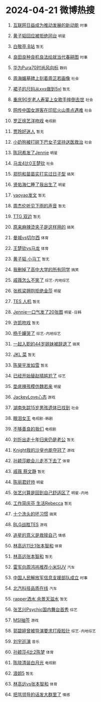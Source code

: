# 2024-04-21 微博热搜 
1. [互联网日益成为推动发展的新动能](https://m.weibo.cn/search?containerid=100103type%3D1%26t%3D10%26q%3D%23%E4%BA%92%E8%81%94%E7%BD%91%E6%97%A5%E7%9B%8A%E6%88%90%E4%B8%BA%E6%8E%A8%E5%8A%A8%E5%8F%91%E5%B1%95%E7%9A%84%E6%96%B0%E5%8A%A8%E8%83%BD%23&stream_entry_id=51&isnewpage=1&extparam=seat%3D1%26q%3D%2523%25E4%25BA%2592%25E8%2581%2594%25E7%25BD%2591%25E6%2597%25A5%25E7%259B%258A%25E6%2588%2590%25E4%25B8%25BA%25E6%258E%25A8%25E5%258A%25A8%25E5%258F%2591%25E5%25B1%2595%25E7%259A%2584%25E6%2596%25B0%25E5%258A%25A8%25E8%2583%25BD%2523%26c_type%3D51%26dgr%3D0%26cate%3D10103%26pos%3D0%26filter_type%3Drealtimehot%26stream_entry_id%3D51%26display_time%3D1713640527%26pre_seqid%3D1713640527980026743172) `时事` 

2. [黄子韬回应被拒绝同台](https://m.weibo.cn/search?containerid=100103type%3D1%26t%3D10%26q%3D%23%E9%BB%84%E5%AD%90%E9%9F%AC%E5%9B%9E%E5%BA%94%E8%A2%AB%E6%8B%92%E7%BB%9D%E5%90%8C%E5%8F%B0%23&stream_entry_id=31&isnewpage=1&extparam=seat%3D1%26q%3D%2523%25E9%25BB%2584%25E5%25AD%2590%25E9%259F%25AC%25E5%259B%259E%25E5%25BA%2594%25E8%25A2%25AB%25E6%258B%2592%25E7%25BB%259D%25E5%2590%258C%25E5%258F%25B0%2523%26c_type%3D31%26dgr%3D0%26cate%3D5001%26flag%3D2%26filter_type%3Drealtimehot%26stream_entry_id%3D31%26band_rank%3D1%26pos%3D0%26lcate%3D5001%26realpos%3D1%26display_time%3D1713640527%26pre_seqid%3D1713640527980026743172) `明星` 

3. [白敬亭 B站](https://m.weibo.cn/search?containerid=100103type%3D1%26t%3D10%26q%3D%E7%99%BD%E6%95%AC%E4%BA%AD+B%E7%AB%99&stream_entry_id=31&isnewpage=1&extparam=seat%3D1%26q%3D%25E7%2599%25BD%25E6%2595%25AC%25E4%25BA%25AD%2520B%25E7%25AB%2599%26c_type%3D31%26dgr%3D0%26cate%3D5001%26flag%3D2%26filter_type%3Drealtimehot%26stream_entry_id%3D31%26band_rank%3D2%26pos%3D1%26lcate%3D5001%26realpos%3D2%26display_time%3D1713640527%26pre_seqid%3D1713640527980026743172) `暂无` 

4. [良田良种良机良法绘就当代春耕图](https://m.weibo.cn/search?containerid=100103type%3D1%26t%3D10%26q%3D%23%E8%89%AF%E7%94%B0%E8%89%AF%E7%A7%8D%E8%89%AF%E6%9C%BA%E8%89%AF%E6%B3%95%E7%BB%98%E5%B0%B1%E5%BD%93%E4%BB%A3%E6%98%A5%E8%80%95%E5%9B%BE%23&stream_entry_id=31&isnewpage=1&extparam=seat%3D1%26q%3D%2523%25E8%2589%25AF%25E7%2594%25B0%25E8%2589%25AF%25E7%25A7%258D%25E8%2589%25AF%25E6%259C%25BA%25E8%2589%25AF%25E6%25B3%2595%25E7%25BB%2598%25E5%25B0%25B1%25E5%25BD%2593%25E4%25BB%25A3%25E6%2598%25A5%25E8%2580%2595%25E5%259B%25BE%2523%26c_type%3D31%26dgr%3D0%26cate%3D5001%26flag%3D0%26filter_type%3Drealtimehot%26stream_entry_id%3D31%26band_rank%3D3%26pos%3D2%26lcate%3D5001%26realpos%3D3%26display_time%3D1713640527%26pre_seqid%3D1713640527980026743172) `时事` 

5. [华为Pura70时尚风向标](https://m.weibo.cn/search?containerid=100103type%3D1%26t%3D10%26q%3D%23%E5%8D%8E%E4%B8%BAPura70%E6%97%B6%E5%B0%9A%E9%A3%8E%E5%90%91%E6%A0%87%23&stream_entry_id=31&isnewpage=1&extparam=seat%3D1%26q%3D%2523%25E5%258D%258E%25E4%25B8%25BAPura70%25E6%2597%25B6%25E5%25B0%259A%25E9%25A3%258E%25E5%2590%2591%25E6%25A0%2587%2523%26c_type%3D31%26dgr%3D0%26adid%3D231814%26cate%3D5001%26filter_type%3Drealtimehot%26is_ad_pos%3D1%26stream_entry_id%3D31%26band_rank%3D4%26pos%3D3%26topic_ad%3D1%26lcate%3D5001%26display_time%3D1713640527%26pre_seqid%3D1713640527980026743172) `数码` 

6. [周海媚墓碑上刻着周芷若画像](https://m.weibo.cn/search?containerid=100103type%3D1%26t%3D10%26q%3D%23%E5%91%A8%E6%B5%B7%E5%AA%9A%E5%A2%93%E7%A2%91%E4%B8%8A%E5%88%BB%E7%9D%80%E5%91%A8%E8%8A%B7%E8%8B%A5%E7%94%BB%E5%83%8F%23&stream_entry_id=31&isnewpage=1&extparam=seat%3D1%26q%3D%2523%25E5%2591%25A8%25E6%25B5%25B7%25E5%25AA%259A%25E5%25A2%2593%25E7%25A2%2591%25E4%25B8%258A%25E5%2588%25BB%25E7%259D%2580%25E5%2591%25A8%25E8%258A%25B7%25E8%258B%25A5%25E7%2594%25BB%25E5%2583%258F%2523%26c_type%3D31%26dgr%3D0%26cate%3D5001%26flag%3D2%26filter_type%3Drealtimehot%26stream_entry_id%3D31%26band_rank%3D4%26pos%3D4%26lcate%3D5001%26realpos%3D4%26display_time%3D1713640527%26pre_seqid%3D1713640527980026743172) `社会` 

7. [裙子的尺码从xxs做到5xl](https://m.weibo.cn/search?containerid=100103type%3D1%26t%3D10%26q%3D%E8%A3%99%E5%AD%90%E7%9A%84%E5%B0%BA%E7%A0%81%E4%BB%8Exxs%E5%81%9A%E5%88%B05xl&stream_entry_id=31&isnewpage=1&extparam=seat%3D1%26q%3D%25E8%25A3%2599%25E5%25AD%2590%25E7%259A%2584%25E5%25B0%25BA%25E7%25A0%2581%25E4%25BB%258Exxs%25E5%2581%259A%25E5%2588%25B05xl%26c_type%3D31%26dgr%3D0%26cate%3D5001%26flag%3D2%26filter_type%3Drealtimehot%26stream_entry_id%3D31%26band_rank%3D5%26pos%3D5%26lcate%3D5001%26realpos%3D5%26display_time%3D1713640527%26pre_seqid%3D1713640527980026743172) `暂无` 

8. [重庆90岁老人寿宴上女歌手摔倒去世](https://m.weibo.cn/search?containerid=100103type%3D1%26t%3D10%26q%3D%23%E9%87%8D%E5%BA%8690%E5%B2%81%E8%80%81%E4%BA%BA%E5%AF%BF%E5%AE%B4%E4%B8%8A%E5%A5%B3%E6%AD%8C%E6%89%8B%E6%91%94%E5%80%92%E5%8E%BB%E4%B8%96%23&stream_entry_id=31&isnewpage=1&extparam=seat%3D1%26q%3D%2523%25E9%2587%258D%25E5%25BA%258690%25E5%25B2%2581%25E8%2580%2581%25E4%25BA%25BA%25E5%25AF%25BF%25E5%25AE%25B4%25E4%25B8%258A%25E5%25A5%25B3%25E6%25AD%258C%25E6%2589%258B%25E6%2591%2594%25E5%2580%2592%25E5%258E%25BB%25E4%25B8%2596%2523%26c_type%3D31%26dgr%3D0%26cate%3D5001%26flag%3D2%26filter_type%3Drealtimehot%26stream_entry_id%3D31%26band_rank%3D6%26pos%3D6%26lcate%3D5001%26realpos%3D6%26display_time%3D1713640527%26pre_seqid%3D1713640527980026743172) `社会` 

9. [网传中国女游客在印尼火山景点遇难](https://m.weibo.cn/search?containerid=100103type%3D1%26t%3D10%26q%3D%23%E7%BD%91%E4%BC%A0%E4%B8%AD%E5%9B%BD%E5%A5%B3%E6%B8%B8%E5%AE%A2%E5%9C%A8%E5%8D%B0%E5%B0%BC%E7%81%AB%E5%B1%B1%E6%99%AF%E7%82%B9%E9%81%87%E9%9A%BE%23&stream_entry_id=31&isnewpage=1&extparam=seat%3D1%26q%3D%2523%25E7%25BD%2591%25E4%25BC%25A0%25E4%25B8%25AD%25E5%259B%25BD%25E5%25A5%25B3%25E6%25B8%25B8%25E5%25AE%25A2%25E5%259C%25A8%25E5%258D%25B0%25E5%25B0%25BC%25E7%2581%25AB%25E5%25B1%25B1%25E6%2599%25AF%25E7%2582%25B9%25E9%2581%2587%25E9%259A%25BE%2523%26c_type%3D31%26dgr%3D0%26cate%3D5001%26flag%3D2%26filter_type%3Drealtimehot%26stream_entry_id%3D31%26band_rank%3D7%26pos%3D7%26lcate%3D5001%26realpos%3D7%26display_time%3D1713640527%26pre_seqid%3D1713640527980026743172) `社会` 

10. [罗正徐艺洋吻戏](https://m.weibo.cn/search?containerid=100103type%3D1%26t%3D10%26q%3D%23%E7%BD%97%E6%AD%A3%E5%BE%90%E8%89%BA%E6%B4%8B%E5%90%BB%E6%88%8F%23&stream_entry_id=31&isnewpage=1&extparam=seat%3D1%26q%3D%2523%25E7%25BD%2597%25E6%25AD%25A3%25E5%25BE%2590%25E8%2589%25BA%25E6%25B4%258B%25E5%2590%25BB%25E6%2588%258F%2523%26c_type%3D31%26dgr%3D0%26cate%3D5001%26flag%3D2%26filter_type%3Drealtimehot%26stream_entry_id%3D31%26band_rank%3D8%26pos%3D8%26lcate%3D5001%26realpos%3D8%26display_time%3D1713640527%26pre_seqid%3D1713640527980026743172) `电视剧` 

11. [贾玲好迷人](https://m.weibo.cn/search?containerid=100103type%3D1%26t%3D10%26q%3D%E8%B4%BE%E7%8E%B2%E5%A5%BD%E8%BF%B7%E4%BA%BA&stream_entry_id=31&isnewpage=1&extparam=seat%3D1%26q%3D%25E8%25B4%25BE%25E7%258E%25B2%25E5%25A5%25BD%25E8%25BF%25B7%25E4%25BA%25BA%26c_type%3D31%26dgr%3D0%26cate%3D5001%26flag%3D2%26filter_type%3Drealtimehot%26stream_entry_id%3D31%26band_rank%3D9%26pos%3D9%26lcate%3D5001%26realpos%3D9%26display_time%3D1713640527%26pre_seqid%3D1713640527980026743172) `暂无` 

12. [小奶狗被打碎下巴女子坚持送医救治](https://m.weibo.cn/search?containerid=100103type%3D1%26t%3D10%26q%3D%23%E5%B0%8F%E5%A5%B6%E7%8B%97%E8%A2%AB%E6%89%93%E7%A2%8E%E4%B8%8B%E5%B7%B4%E5%A5%B3%E5%AD%90%E5%9D%9A%E6%8C%81%E9%80%81%E5%8C%BB%E6%95%91%E6%B2%BB%23&stream_entry_id=31&isnewpage=1&extparam=seat%3D1%26q%3D%2523%25E5%25B0%258F%25E5%25A5%25B6%25E7%258B%2597%25E8%25A2%25AB%25E6%2589%2593%25E7%25A2%258E%25E4%25B8%258B%25E5%25B7%25B4%25E5%25A5%25B3%25E5%25AD%2590%25E5%259D%259A%25E6%258C%2581%25E9%2580%2581%25E5%258C%25BB%25E6%2595%2591%25E6%25B2%25BB%2523%26c_type%3D31%26dgr%3D0%26cate%3D5001%26flag%3D32768%26filter_type%3Drealtimehot%26stream_entry_id%3D31%26band_rank%3D10%26pos%3D10%26lcate%3D5001%26realpos%3D10%26display_time%3D1713640527%26pre_seqid%3D1713640527980026743172) `社会` 

13. [陈冠希发了Jennie](https://m.weibo.cn/search?containerid=100103type%3D1%26t%3D10%26q%3D%23%E9%99%88%E5%86%A0%E5%B8%8C%E5%8F%91%E4%BA%86Jennie%23&stream_entry_id=31&isnewpage=1&extparam=seat%3D1%26q%3D%2523%25E9%2599%2588%25E5%2586%25A0%25E5%25B8%258C%25E5%258F%2591%25E4%25BA%2586Jennie%2523%26c_type%3D31%26dgr%3D0%26cate%3D5001%26flag%3D2%26filter_type%3Drealtimehot%26stream_entry_id%3D31%26band_rank%3D11%26pos%3D11%26lcate%3D5001%26realpos%3D11%26display_time%3D1713640527%26pre_seqid%3D1713640527980026743172) `明星` 

14. [马龙4比0王楚钦](https://m.weibo.cn/search?containerid=100103type%3D1%26t%3D10%26q%3D%23%E9%A9%AC%E9%BE%994%E6%AF%940%E7%8E%8B%E6%A5%9A%E9%92%A6%23&stream_entry_id=31&isnewpage=1&extparam=seat%3D1%26q%3D%2523%25E9%25A9%25AC%25E9%25BE%25994%25E6%25AF%25940%25E7%258E%258B%25E6%25A5%259A%25E9%2592%25A6%2523%26c_type%3D31%26dgr%3D0%26cate%3D5001%26flag%3D0%26filter_type%3Drealtimehot%26stream_entry_id%3D31%26band_rank%3D12%26pos%3D12%26lcate%3D5001%26realpos%3D12%26display_time%3D1713640527%26pre_seqid%3D1713640527980026743172) `社会` 

15. [郑恺和苗苗实打实过日子型](https://m.weibo.cn/search?containerid=100103type%3D1%26t%3D10%26q%3D%23%E9%83%91%E6%81%BA%E5%92%8C%E8%8B%97%E8%8B%97%E5%AE%9E%E6%89%93%E5%AE%9E%E8%BF%87%E6%97%A5%E5%AD%90%E5%9E%8B%23&stream_entry_id=31&isnewpage=1&extparam=seat%3D1%26q%3D%2523%25E9%2583%2591%25E6%2581%25BA%25E5%2592%258C%25E8%258B%2597%25E8%258B%2597%25E5%25AE%259E%25E6%2589%2593%25E5%25AE%259E%25E8%25BF%2587%25E6%2597%25A5%25E5%25AD%2590%25E5%259E%258B%2523%26c_type%3D31%26dgr%3D0%26cate%3D5001%26flag%3D2%26filter_type%3Drealtimehot%26stream_entry_id%3D31%26band_rank%3D13%26pos%3D13%26lcate%3D5001%26realpos%3D13%26display_time%3D1713640527%26pre_seqid%3D1713640527980026743172) `搞笑` 

16. [贤佑海仁睡了我出生了](https://m.weibo.cn/search?containerid=100103type%3D1%26t%3D10%26q%3D%23%E8%B4%A4%E4%BD%91%E6%B5%B7%E4%BB%81%E7%9D%A1%E4%BA%86%E6%88%91%E5%87%BA%E7%94%9F%E4%BA%86%23&stream_entry_id=31&isnewpage=1&extparam=seat%3D1%26q%3D%2523%25E8%25B4%25A4%25E4%25BD%2591%25E6%25B5%25B7%25E4%25BB%2581%25E7%259D%25A1%25E4%25BA%2586%25E6%2588%2591%25E5%2587%25BA%25E7%2594%259F%25E4%25BA%2586%2523%26c_type%3D31%26dgr%3D0%26cate%3D5001%26flag%3D0%26filter_type%3Drealtimehot%26stream_entry_id%3D31%26band_rank%3D14%26pos%3D14%26lcate%3D5001%26realpos%3D14%26display_time%3D1713640527%26pre_seqid%3D1713640527980026743172) `明星` 

17. [yaoyao发文](https://m.weibo.cn/search?containerid=100103type%3D1%26t%3D10%26q%3Dyaoyao%E5%8F%91%E6%96%87&stream_entry_id=31&isnewpage=1&extparam=seat%3D1%26q%3Dyaoyao%25E5%258F%2591%25E6%2596%2587%26c_type%3D31%26dgr%3D0%26cate%3D5001%26flag%3D0%26filter_type%3Drealtimehot%26stream_entry_id%3D31%26band_rank%3D15%26pos%3D15%26lcate%3D5001%26realpos%3D15%26display_time%3D1713640527%26pre_seqid%3D1713640527980026743172) `暂无` 

18. [周杰伦听见下雨的声音](https://m.weibo.cn/search?containerid=100103type%3D1%26t%3D10%26q%3D%E5%91%A8%E6%9D%B0%E4%BC%A6%E5%90%AC%E8%A7%81%E4%B8%8B%E9%9B%A8%E7%9A%84%E5%A3%B0%E9%9F%B3&stream_entry_id=31&isnewpage=1&extparam=seat%3D1%26q%3D%25E5%2591%25A8%25E6%259D%25B0%25E4%25BC%25A6%25E5%2590%25AC%25E8%25A7%2581%25E4%25B8%258B%25E9%259B%25A8%25E7%259A%2584%25E5%25A3%25B0%25E9%259F%25B3%26c_type%3D31%26dgr%3D0%26cate%3D5001%26flag%3D0%26filter_type%3Drealtimehot%26stream_entry_id%3D31%26band_rank%3D16%26pos%3D16%26lcate%3D5001%26realpos%3D16%26display_time%3D1713640527%26pre_seqid%3D1713640527980026743172) `暂无` 

19. [TTG 双边](https://m.weibo.cn/search?containerid=100103type%3D1%26t%3D10%26q%3DTTG+%E5%8F%8C%E8%BE%B9&stream_entry_id=31&isnewpage=1&extparam=seat%3D1%26q%3DTTG%2520%25E5%258F%258C%25E8%25BE%25B9%26c_type%3D31%26dgr%3D0%26cate%3D5001%26flag%3D0%26filter_type%3Drealtimehot%26stream_entry_id%3D31%26band_rank%3D17%26pos%3D17%26lcate%3D5001%26realpos%3D17%26display_time%3D1713640527%26pre_seqid%3D1713640527980026743172) `暂无` 

20. [原来麻辣烫夹子是这样用的](https://m.weibo.cn/search?containerid=100103type%3D1%26t%3D10%26q%3D%23%E5%8E%9F%E6%9D%A5%E9%BA%BB%E8%BE%A3%E7%83%AB%E5%A4%B9%E5%AD%90%E6%98%AF%E8%BF%99%E6%A0%B7%E7%94%A8%E7%9A%84%23&stream_entry_id=31&isnewpage=1&extparam=seat%3D1%26q%3D%2523%25E5%258E%259F%25E6%259D%25A5%25E9%25BA%25BB%25E8%25BE%25A3%25E7%2583%25AB%25E5%25A4%25B9%25E5%25AD%2590%25E6%2598%25AF%25E8%25BF%2599%25E6%25A0%25B7%25E7%2594%25A8%25E7%259A%2584%2523%26c_type%3D31%26dgr%3D0%26cate%3D5001%26flag%3D2%26filter_type%3Drealtimehot%26stream_entry_id%3D31%26band_rank%3D18%26pos%3D18%26lcate%3D5001%26realpos%3D18%26display_time%3D1713640527%26pre_seqid%3D1713640527980026743172) `搞笑` 

21. [曼城vs切尔西](https://m.weibo.cn/search?containerid=100103type%3D1%26t%3D10%26q%3D%23%E6%9B%BC%E5%9F%8Evs%E5%88%87%E5%B0%94%E8%A5%BF%23&stream_entry_id=31&isnewpage=1&extparam=seat%3D1%26q%3D%2523%25E6%259B%25BC%25E5%259F%258Evs%25E5%2588%2587%25E5%25B0%2594%25E8%25A5%25BF%2523%26c_type%3D31%26dgr%3D0%26cate%3D5001%26flag%3D0%26filter_type%3Drealtimehot%26stream_entry_id%3D31%26band_rank%3D19%26pos%3D19%26lcate%3D5001%26realpos%3D19%26display_time%3D1713640527%26pre_seqid%3D1713640527980026743172) `体育` 

22. [王楚钦vs马龙](https://m.weibo.cn/search?containerid=100103type%3D1%26t%3D10%26q%3D%23%E7%8E%8B%E6%A5%9A%E9%92%A6vs%E9%A9%AC%E9%BE%99%23&stream_entry_id=31&isnewpage=1&extparam=seat%3D1%26q%3D%2523%25E7%258E%258B%25E6%25A5%259A%25E9%2592%25A6vs%25E9%25A9%25AC%25E9%25BE%2599%2523%26c_type%3D31%26dgr%3D0%26cate%3D5001%26flag%3D0%26filter_type%3Drealtimehot%26stream_entry_id%3D31%26band_rank%3D20%26pos%3D20%26lcate%3D5001%26realpos%3D20%26display_time%3D1713640527%26pre_seqid%3D1713640527980026743172) `体育` 

23. [黄子韬 小马丁](https://m.weibo.cn/search?containerid=100103type%3D1%26t%3D10%26q%3D%E9%BB%84%E5%AD%90%E9%9F%AC+%E5%B0%8F%E9%A9%AC%E4%B8%81&stream_entry_id=31&isnewpage=1&extparam=seat%3D1%26q%3D%25E9%25BB%2584%25E5%25AD%2590%25E9%259F%25AC%2520%25E5%25B0%258F%25E9%25A9%25AC%25E4%25B8%2581%26c_type%3D31%26dgr%3D0%26cate%3D5001%26flag%3D2%26filter_type%3Drealtimehot%26stream_entry_id%3D31%26band_rank%3D21%26pos%3D21%26lcate%3D5001%26realpos%3D21%26display_time%3D1713640527%26pre_seqid%3D1713640527980026743172) `暂无` 

24. [我删掉了高中大学的所有同学](https://m.weibo.cn/search?containerid=100103type%3D1%26t%3D10%26q%3D%23%E6%88%91%E5%88%A0%E6%8E%89%E4%BA%86%E9%AB%98%E4%B8%AD%E5%A4%A7%E5%AD%A6%E7%9A%84%E6%89%80%E6%9C%89%E5%90%8C%E5%AD%A6%23&stream_entry_id=31&isnewpage=1&extparam=seat%3D1%26q%3D%2523%25E6%2588%2591%25E5%2588%25A0%25E6%258E%2589%25E4%25BA%2586%25E9%25AB%2598%25E4%25B8%25AD%25E5%25A4%25A7%25E5%25AD%25A6%25E7%259A%2584%25E6%2589%2580%25E6%259C%2589%25E5%2590%258C%25E5%25AD%25A6%2523%26c_type%3D31%26dgr%3D0%26cate%3D5001%26flag%3D0%26filter_type%3Drealtimehot%26stream_entry_id%3D31%26band_rank%3D22%26pos%3D22%26lcate%3D5001%26realpos%3D22%26display_time%3D1713640527%26pre_seqid%3D1713640527980026743172) `搞笑` 

25. [戚薇怎么不笑了](https://m.weibo.cn/search?containerid=100103type%3D1%26t%3D10%26q%3D%23%E6%88%9A%E8%96%87%E6%80%8E%E4%B9%88%E4%B8%8D%E7%AC%91%E4%BA%86%23&stream_entry_id=31&isnewpage=1&extparam=seat%3D1%26q%3D%2523%25E6%2588%259A%25E8%2596%2587%25E6%2580%258E%25E4%25B9%2588%25E4%25B8%258D%25E7%25AC%2591%25E4%25BA%2586%2523%26c_type%3D31%26dgr%3D0%26cate%3D5001%26flag%3D1%26filter_type%3Drealtimehot%26stream_entry_id%3D31%26band_rank%3D23%26pos%3D23%26lcate%3D5001%26realpos%3D23%26display_time%3D1713640527%26pre_seqid%3D1713640527980026743172) `综艺-内地综艺` 

26. [张栋梁拥抱拒绝金莎](https://m.weibo.cn/search?containerid=100103type%3D1%26t%3D10%26q%3D%23%E5%BC%A0%E6%A0%8B%E6%A2%81%E6%8B%A5%E6%8A%B1%E6%8B%92%E7%BB%9D%E9%87%91%E8%8E%8E%23&stream_entry_id=31&isnewpage=1&extparam=seat%3D1%26q%3D%2523%25E5%25BC%25A0%25E6%25A0%258B%25E6%25A2%2581%25E6%258B%25A5%25E6%258A%25B1%25E6%258B%2592%25E7%25BB%259D%25E9%2587%2591%25E8%258E%258E%2523%26c_type%3D31%26dgr%3D0%26cate%3D5001%26flag%3D0%26filter_type%3Drealtimehot%26stream_entry_id%3D31%26band_rank%3D24%26pos%3D24%26lcate%3D5001%26realpos%3D24%26display_time%3D1713640527%26pre_seqid%3D1713640527980026743172) `明星` 

27. [TES 人机](https://m.weibo.cn/search?containerid=100103type%3D1%26t%3D10%26q%3DTES+%E4%BA%BA%E6%9C%BA&stream_entry_id=31&isnewpage=1&extparam=seat%3D1%26q%3DTES%2520%25E4%25BA%25BA%25E6%259C%25BA%26c_type%3D31%26dgr%3D0%26cate%3D5001%26flag%3D0%26filter_type%3Drealtimehot%26stream_entry_id%3D31%26band_rank%3D25%26pos%3D25%26lcate%3D5001%26realpos%3D25%26display_time%3D1713640527%26pre_seqid%3D1713640527980026743172) `暂无` 

28. [Jennie一口气发了20张图](https://m.weibo.cn/search?containerid=100103type%3D1%26t%3D10%26q%3D%23Jennie%E4%B8%80%E5%8F%A3%E6%B0%94%E5%8F%91%E4%BA%8620%E5%BC%A0%E5%9B%BE%23&stream_entry_id=31&isnewpage=1&extparam=seat%3D1%26q%3D%2523Jennie%25E4%25B8%2580%25E5%258F%25A3%25E6%25B0%2594%25E5%258F%2591%25E4%25BA%258620%25E5%25BC%25A0%25E5%259B%25BE%2523%26c_type%3D31%26dgr%3D0%26cate%3D5001%26flag%3D0%26filter_type%3Drealtimehot%26stream_entry_id%3D31%26band_rank%3D26%26pos%3D26%26lcate%3D5001%26realpos%3D26%26display_time%3D1713640527%26pre_seqid%3D1713640527980026743172) `明星-日韩` 

29. [许凯吻戏](https://m.weibo.cn/search?containerid=100103type%3D1%26t%3D10%26q%3D%E8%AE%B8%E5%87%AF%E5%90%BB%E6%88%8F&stream_entry_id=31&isnewpage=1&extparam=seat%3D1%26q%3D%25E8%25AE%25B8%25E5%2587%25AF%25E5%2590%25BB%25E6%2588%258F%26c_type%3D31%26dgr%3D0%26cate%3D5001%26flag%3D0%26filter_type%3Drealtimehot%26stream_entry_id%3D31%26band_rank%3D27%26pos%3D27%26lcate%3D5001%26realpos%3D27%26display_time%3D1713640527%26pre_seqid%3D1713640527980026743172) `暂无` 

30. [杨千嬅哭了](https://m.weibo.cn/search?containerid=100103type%3D1%26t%3D10%26q%3D%E6%9D%A8%E5%8D%83%E5%AC%85%E5%93%AD%E4%BA%86&stream_entry_id=31&isnewpage=1&extparam=seat%3D1%26q%3D%25E6%259D%25A8%25E5%258D%2583%25E5%25AC%2585%25E5%2593%25AD%25E4%25BA%2586%26c_type%3D31%26dgr%3D0%26cate%3D5001%26flag%3D0%26filter_type%3Drealtimehot%26stream_entry_id%3D31%26band_rank%3D28%26pos%3D28%26lcate%3D5001%26realpos%3D28%26display_time%3D1713640527%26pre_seqid%3D1713640527980026743172) `综艺-内地综艺` 

31. [一起入职的44岁姐妹被辞退了](https://m.weibo.cn/search?containerid=100103type%3D1%26t%3D10%26q%3D%23%E4%B8%80%E8%B5%B7%E5%85%A5%E8%81%8C%E7%9A%8444%E5%B2%81%E5%A7%90%E5%A6%B9%E8%A2%AB%E8%BE%9E%E9%80%80%E4%BA%86%23&stream_entry_id=31&isnewpage=1&extparam=seat%3D1%26q%3D%2523%25E4%25B8%2580%25E8%25B5%25B7%25E5%2585%25A5%25E8%2581%258C%25E7%259A%258444%25E5%25B2%2581%25E5%25A7%2590%25E5%25A6%25B9%25E8%25A2%25AB%25E8%25BE%259E%25E9%2580%2580%25E4%25BA%2586%2523%26c_type%3D31%26dgr%3D0%26cate%3D5001%26flag%3D0%26filter_type%3Drealtimehot%26stream_entry_id%3D31%26band_rank%3D29%26pos%3D29%26lcate%3D5001%26realpos%3D29%26display_time%3D1713640527%26pre_seqid%3D1713640527980026743172) `搞笑` 

32. [JKL 菜](https://m.weibo.cn/search?containerid=100103type%3D1%26t%3D10%26q%3DJKL+%E8%8F%9C&stream_entry_id=31&isnewpage=1&extparam=seat%3D1%26q%3DJKL%2520%25E8%258F%259C%26c_type%3D31%26dgr%3D0%26cate%3D5001%26flag%3D0%26filter_type%3Drealtimehot%26stream_entry_id%3D31%26band_rank%3D30%26pos%3D30%26lcate%3D5001%26realpos%3D30%26display_time%3D1713640527%26pre_seqid%3D1713640527980026743172) `暂无` 

33. [陈昊宇发如雪](https://m.weibo.cn/search?containerid=100103type%3D1%26t%3D10%26q%3D%E9%99%88%E6%98%8A%E5%AE%87%E5%8F%91%E5%A6%82%E9%9B%AA&stream_entry_id=31&isnewpage=1&extparam=seat%3D1%26q%3D%25E9%2599%2588%25E6%2598%258A%25E5%25AE%2587%25E5%258F%2591%25E5%25A6%2582%25E9%259B%25AA%26c_type%3D31%26dgr%3D0%26cate%3D5001%26flag%3D0%26filter_type%3Drealtimehot%26stream_entry_id%3D31%26band_rank%3D31%26pos%3D31%26lcate%3D5001%26realpos%3D31%26display_time%3D1713640527%26pre_seqid%3D1713640527980026743172) `暂无` 

34. [已经开始替赵晴尴尬了](https://m.weibo.cn/search?containerid=100103type%3D1%26t%3D10%26q%3D%23%E5%B7%B2%E7%BB%8F%E5%BC%80%E5%A7%8B%E6%9B%BF%E8%B5%B5%E6%99%B4%E5%B0%B4%E5%B0%AC%E4%BA%86%23&stream_entry_id=31&isnewpage=1&extparam=seat%3D1%26q%3D%2523%25E5%25B7%25B2%25E7%25BB%258F%25E5%25BC%2580%25E5%25A7%258B%25E6%259B%25BF%25E8%25B5%25B5%25E6%2599%25B4%25E5%25B0%25B4%25E5%25B0%25AC%25E4%25BA%2586%2523%26c_type%3D31%26dgr%3D0%26cate%3D5001%26flag%3D0%26filter_type%3Drealtimehot%26stream_entry_id%3D31%26band_rank%3D32%26pos%3D32%26lcate%3D5001%26realpos%3D32%26display_time%3D1713640527%26pre_seqid%3D1713640527980026743172) `综艺` 

35. [垫底辣孩模仿魏若来](https://m.weibo.cn/search?containerid=100103type%3D1%26t%3D10%26q%3D%23%E5%9E%AB%E5%BA%95%E8%BE%A3%E5%AD%A9%E6%A8%A1%E4%BB%BF%E9%AD%8F%E8%8B%A5%E6%9D%A5%23&stream_entry_id=31&isnewpage=1&extparam=seat%3D1%26q%3D%2523%25E5%259E%25AB%25E5%25BA%2595%25E8%25BE%25A3%25E5%25AD%25A9%25E6%25A8%25A1%25E4%25BB%25BF%25E9%25AD%258F%25E8%258B%25A5%25E6%259D%25A5%2523%26c_type%3D31%26dgr%3D0%26cate%3D5001%26flag%3D0%26filter_type%3Drealtimehot%26stream_entry_id%3D31%26band_rank%3D33%26pos%3D33%26lcate%3D5001%26realpos%3D33%26display_time%3D1713640527%26pre_seqid%3D1713640527980026743172) `明星` 

36. [JackeyLove心态](https://m.weibo.cn/search?containerid=100103type%3D1%26t%3D10%26q%3DJackeyLove%E5%BF%83%E6%80%81&stream_entry_id=31&isnewpage=1&extparam=seat%3D1%26q%3DJackeyLove%25E5%25BF%2583%25E6%2580%2581%26c_type%3D31%26dgr%3D0%26cate%3D5001%26flag%3D0%26filter_type%3Drealtimehot%26stream_entry_id%3D31%26band_rank%3D34%26pos%3D34%26lcate%3D5001%26realpos%3D34%26display_time%3D1713640527%26pre_seqid%3D1713640527980026743172) `游戏` 

37. [湖南失踪15岁男孩遗体已找到](https://m.weibo.cn/search?containerid=100103type%3D1%26t%3D10%26q%3D%23%E6%B9%96%E5%8D%97%E5%A4%B1%E8%B8%AA15%E5%B2%81%E7%94%B7%E5%AD%A9%E9%81%97%E4%BD%93%E5%B7%B2%E6%89%BE%E5%88%B0%23&stream_entry_id=31&isnewpage=1&extparam=seat%3D1%26q%3D%2523%25E6%25B9%2596%25E5%258D%2597%25E5%25A4%25B1%25E8%25B8%25AA15%25E5%25B2%2581%25E7%2594%25B7%25E5%25AD%25A9%25E9%2581%2597%25E4%25BD%2593%25E5%25B7%25B2%25E6%2589%25BE%25E5%2588%25B0%2523%26c_type%3D31%26dgr%3D0%26cate%3D5001%26flag%3D0%26filter_type%3Drealtimehot%26stream_entry_id%3D31%26band_rank%3D35%26pos%3D35%26lcate%3D5001%26realpos%3D35%26display_time%3D1713640527%26pre_seqid%3D1713640527980026743172) `社会` 

38. [眼泪女王](https://m.weibo.cn/search?containerid=100103type%3D1%26t%3D10%26q%3D%E7%9C%BC%E6%B3%AA%E5%A5%B3%E7%8E%8B&stream_entry_id=31&isnewpage=1&extparam=seat%3D1%26q%3D%25E7%259C%25BC%25E6%25B3%25AA%25E5%25A5%25B3%25E7%258E%258B%26c_type%3D31%26dgr%3D0%26cate%3D5001%26flag%3D0%26filter_type%3Drealtimehot%26stream_entry_id%3D31%26band_rank%3D36%26pos%3D36%26lcate%3D5001%26realpos%3D36%26display_time%3D1713640527%26pre_seqid%3D1713640527980026743172) `电视剧-韩剧` 

39. [不够善良的我们](https://m.weibo.cn/search?containerid=100103type%3D1%26t%3D10%26q%3D%E4%B8%8D%E5%A4%9F%E5%96%84%E8%89%AF%E7%9A%84%E6%88%91%E4%BB%AC&stream_entry_id=31&isnewpage=1&extparam=seat%3D1%26q%3D%25E4%25B8%258D%25E5%25A4%259F%25E5%2596%2584%25E8%2589%25AF%25E7%259A%2584%25E6%2588%2591%25E4%25BB%25AC%26c_type%3D31%26dgr%3D0%26cate%3D5001%26flag%3D0%26filter_type%3Drealtimehot%26stream_entry_id%3D31%26band_rank%3D37%26pos%3D37%26lcate%3D5001%26realpos%3D37%26display_time%3D1713640527%26pre_seqid%3D1713640527980026743172) `电视剧` 

40. [刘忻出走十年归来仍是老公](https://m.weibo.cn/search?containerid=100103type%3D1%26t%3D10%26q%3D%E5%88%98%E5%BF%BB%E5%87%BA%E8%B5%B0%E5%8D%81%E5%B9%B4%E5%BD%92%E6%9D%A5%E4%BB%8D%E6%98%AF%E8%80%81%E5%85%AC&stream_entry_id=31&isnewpage=1&extparam=seat%3D1%26q%3D%25E5%2588%2598%25E5%25BF%25BB%25E5%2587%25BA%25E8%25B5%25B0%25E5%258D%2581%25E5%25B9%25B4%25E5%25BD%2592%25E6%259D%25A5%25E4%25BB%258D%25E6%2598%25AF%25E8%2580%2581%25E5%2585%25AC%26c_type%3D31%26dgr%3D0%26cate%3D5001%26flag%3D0%26filter_type%3Drealtimehot%26stream_entry_id%3D31%26band_rank%3D38%26pos%3D38%26lcate%3D5001%26realpos%3D38%26display_time%3D1713640527%26pre_seqid%3D1713640527980026743172) `暂无` 

41. [Knight我的沙皇也能夺冠了](https://m.weibo.cn/search?containerid=100103type%3D1%26t%3D10%26q%3DKnight%E6%88%91%E7%9A%84%E6%B2%99%E7%9A%87%E4%B9%9F%E8%83%BD%E5%A4%BA%E5%86%A0%E4%BA%86&stream_entry_id=31&isnewpage=1&extparam=seat%3D1%26q%3DKnight%25E6%2588%2591%25E7%259A%2584%25E6%25B2%2599%25E7%259A%2587%25E4%25B9%259F%25E8%2583%25BD%25E5%25A4%25BA%25E5%2586%25A0%25E4%25BA%2586%26c_type%3D31%26dgr%3D0%26cate%3D5001%26flag%3D0%26filter_type%3Drealtimehot%26stream_entry_id%3D31%26band_rank%3D39%26pos%3D39%26lcate%3D5001%26realpos%3D39%26display_time%3D1713640527%26pre_seqid%3D1713640527980026743172) `游戏` 

42. [孙颖莎歇会儿走不下去了](https://m.weibo.cn/search?containerid=100103type%3D1%26t%3D10%26q%3D%23%E5%AD%99%E9%A2%96%E8%8E%8E%E6%AD%87%E4%BC%9A%E5%84%BF%E8%B5%B0%E4%B8%8D%E4%B8%8B%E5%8E%BB%E4%BA%86%23&stream_entry_id=31&isnewpage=1&extparam=seat%3D1%26q%3D%2523%25E5%25AD%2599%25E9%25A2%2596%25E8%258E%258E%25E6%25AD%2587%25E4%25BC%259A%25E5%2584%25BF%25E8%25B5%25B0%25E4%25B8%258D%25E4%25B8%258B%25E5%258E%25BB%25E4%25BA%2586%2523%26c_type%3D31%26dgr%3D0%26cate%3D5001%26flag%3D0%26filter_type%3Drealtimehot%26stream_entry_id%3D31%26band_rank%3D40%26pos%3D40%26lcate%3D5001%26realpos%3D40%26display_time%3D1713640527%26pre_seqid%3D1713640527980026743172) `体育` 

43. [戚薇 蔡文静](https://m.weibo.cn/search?containerid=100103type%3D1%26t%3D10%26q%3D%E6%88%9A%E8%96%87+%E8%94%A1%E6%96%87%E9%9D%99&stream_entry_id=31&isnewpage=1&extparam=seat%3D1%26q%3D%25E6%2588%259A%25E8%2596%2587%2520%25E8%2594%25A1%25E6%2596%2587%25E9%259D%2599%26c_type%3D31%26dgr%3D0%26cate%3D5001%26flag%3D0%26filter_type%3Drealtimehot%26stream_entry_id%3D31%26band_rank%3D41%26pos%3D41%26lcate%3D5001%26realpos%3D41%26display_time%3D1713640527%26pre_seqid%3D1713640527980026743172) `暂无` 

44. [陈丽君好帅](https://m.weibo.cn/search?containerid=100103type%3D1%26t%3D10%26q%3D%E9%99%88%E4%B8%BD%E5%90%9B%E5%A5%BD%E5%B8%85&stream_entry_id=31&isnewpage=1&extparam=seat%3D1%26q%3D%25E9%2599%2588%25E4%25B8%25BD%25E5%2590%259B%25E5%25A5%25BD%25E5%25B8%2585%26c_type%3D31%26dgr%3D0%26cate%3D5001%26flag%3D0%26filter_type%3Drealtimehot%26stream_entry_id%3D31%26band_rank%3D42%26pos%3D42%26lcate%3D5001%26realpos%3D42%26display_time%3D1713640527%26pre_seqid%3D1713640527980026743172) `明星` 

45. [张艺兴算是回到自己舒适区了](https://m.weibo.cn/search?containerid=100103type%3D1%26t%3D10%26q%3D%23%E5%BC%A0%E8%89%BA%E5%85%B4%E7%AE%97%E6%98%AF%E5%9B%9E%E5%88%B0%E8%87%AA%E5%B7%B1%E8%88%92%E9%80%82%E5%8C%BA%E4%BA%86%23&stream_entry_id=31&isnewpage=1&extparam=seat%3D1%26q%3D%2523%25E5%25BC%25A0%25E8%2589%25BA%25E5%2585%25B4%25E7%25AE%2597%25E6%2598%25AF%25E5%259B%259E%25E5%2588%25B0%25E8%2587%25AA%25E5%25B7%25B1%25E8%2588%2592%25E9%2580%2582%25E5%258C%25BA%25E4%25BA%2586%2523%26c_type%3D31%26dgr%3D0%26cate%3D5001%26flag%3D0%26filter_type%3Drealtimehot%26stream_entry_id%3D31%26band_rank%3D43%26pos%3D43%26lcate%3D5001%26realpos%3D43%26display_time%3D1713640527%26pre_seqid%3D1713640527980026743172) `明星-内地` 

46. [工作简庆芬 生活Rebecca](https://m.weibo.cn/search?containerid=100103type%3D1%26t%3D10%26q%3D%E5%B7%A5%E4%BD%9C%E7%AE%80%E5%BA%86%E8%8A%AC+%E7%94%9F%E6%B4%BBRebecca&stream_entry_id=31&isnewpage=1&extparam=seat%3D1%26q%3D%25E5%25B7%25A5%25E4%25BD%259C%25E7%25AE%2580%25E5%25BA%2586%25E8%258A%25AC%2520%25E7%2594%259F%25E6%25B4%25BBRebecca%26c_type%3D31%26dgr%3D0%26cate%3D5001%26flag%3D1%26filter_type%3Drealtimehot%26stream_entry_id%3D31%26band_rank%3D44%26pos%3D44%26lcate%3D5001%26realpos%3D44%26display_time%3D1713640527%26pre_seqid%3D1713640527980026743172) `暂无` 

47. [十个洗头的坏习惯](https://m.weibo.cn/search?containerid=100103type%3D1%26t%3D10%26q%3D%23%E5%8D%81%E4%B8%AA%E6%B4%97%E5%A4%B4%E7%9A%84%E5%9D%8F%E4%B9%A0%E6%83%AF%23&stream_entry_id=31&isnewpage=1&extparam=seat%3D1%26q%3D%2523%25E5%258D%2581%25E4%25B8%25AA%25E6%25B4%2597%25E5%25A4%25B4%25E7%259A%2584%25E5%259D%258F%25E4%25B9%25A0%25E6%2583%25AF%2523%26c_type%3D31%26dgr%3D0%26cate%3D5001%26flag%3D0%26filter_type%3Drealtimehot%26stream_entry_id%3D31%26band_rank%3D45%26pos%3D45%26lcate%3D5001%26realpos%3D45%26display_time%3D1713640527%26pre_seqid%3D1713640527980026743172) `搞笑` 

48. [BLG战胜TES](https://m.weibo.cn/search?containerid=100103type%3D1%26t%3D10%26q%3D%23BLG%E6%88%98%E8%83%9CTES%23&stream_entry_id=31&isnewpage=1&extparam=seat%3D1%26q%3D%2523BLG%25E6%2588%2598%25E8%2583%259CTES%2523%26c_type%3D31%26dgr%3D0%26cate%3D5001%26flag%3D0%26filter_type%3Drealtimehot%26stream_entry_id%3D31%26band_rank%3D46%26pos%3D46%26lcate%3D5001%26realpos%3D46%26display_time%3D1713640527%26pre_seqid%3D1713640527980026743172) `游戏` 

49. [追星的意义是救赎自己](https://m.weibo.cn/search?containerid=100103type%3D1%26t%3D10%26q%3D%23%E8%BF%BD%E6%98%9F%E7%9A%84%E6%84%8F%E4%B9%89%E6%98%AF%E6%95%91%E8%B5%8E%E8%87%AA%E5%B7%B1%23&stream_entry_id=31&isnewpage=1&extparam=seat%3D1%26q%3D%2523%25E8%25BF%25BD%25E6%2598%259F%25E7%259A%2584%25E6%2584%258F%25E4%25B9%2589%25E6%2598%25AF%25E6%2595%2591%25E8%25B5%258E%25E8%2587%25AA%25E5%25B7%25B1%2523%26c_type%3D31%26dgr%3D0%26cate%3D5001%26flag%3D1%26filter_type%3Drealtimehot%26stream_entry_id%3D31%26band_rank%3D47%26pos%3D47%26lcate%3D5001%26realpos%3D47%26display_time%3D1713640527%26pre_seqid%3D1713640527980026743172) `情感` 

50. [林高远11比1张本智和](https://m.weibo.cn/search?containerid=100103type%3D1%26t%3D10%26q%3D%23%E6%9E%97%E9%AB%98%E8%BF%9C11%E6%AF%941%E5%BC%A0%E6%9C%AC%E6%99%BA%E5%92%8C%23&stream_entry_id=31&isnewpage=1&extparam=seat%3D1%26q%3D%2523%25E6%259E%2597%25E9%25AB%2598%25E8%25BF%259C11%25E6%25AF%25941%25E5%25BC%25A0%25E6%259C%25AC%25E6%2599%25BA%25E5%2592%258C%2523%26c_type%3D31%26dgr%3D0%26cate%3D5001%26flag%3D0%26filter_type%3Drealtimehot%26stream_entry_id%3D31%26band_rank%3D48%26pos%3D48%26lcate%3D5001%26realpos%3D48%26display_time%3D1713640527%26pre_seqid%3D1713640527980026743172) `体育` 

51. [林高远张本智和](https://m.weibo.cn/search?containerid=100103type%3D1%26t%3D10%26q%3D%E6%9E%97%E9%AB%98%E8%BF%9C%E5%BC%A0%E6%9C%AC%E6%99%BA%E5%92%8C&stream_entry_id=31&isnewpage=1&extparam=seat%3D1%26q%3D%25E6%259E%2597%25E9%25AB%2598%25E8%25BF%259C%25E5%25BC%25A0%25E6%259C%25AC%25E6%2599%25BA%25E5%2592%258C%26c_type%3D31%26dgr%3D0%26cate%3D5001%26flag%3D0%26filter_type%3Drealtimehot%26stream_entry_id%3D31%26band_rank%3D49%26pos%3D49%26lcate%3D5001%26realpos%3D49%26display_time%3D1713640527%26pre_seqid%3D1713640527980026743172) `暂无` 

52. [雷军向周鸿祎推荐小米SUV](https://m.weibo.cn/search?containerid=100103type%3D1%26t%3D10%26q%3D%23%E9%9B%B7%E5%86%9B%E5%90%91%E5%91%A8%E9%B8%BF%E7%A5%8E%E6%8E%A8%E8%8D%90%E5%B0%8F%E7%B1%B3SUV%23&stream_entry_id=31&isnewpage=1&extparam=seat%3D1%26q%3D%2523%25E9%259B%25B7%25E5%2586%259B%25E5%2590%2591%25E5%2591%25A8%25E9%25B8%25BF%25E7%25A5%258E%25E6%258E%25A8%25E8%258D%2590%25E5%25B0%258F%25E7%25B1%25B3SUV%2523%26c_type%3D31%26dgr%3D0%26cate%3D5001%26flag%3D0%26filter_type%3Drealtimehot%26stream_entry_id%3D31%26band_rank%3D50%26pos%3D50%26lcate%3D5001%26realpos%3D50%26display_time%3D1713640527%26pre_seqid%3D1713640527980026743172) `汽车` 

53. [中国人民解放军信息支援部队成立](https://m.weibo.cn/search?containerid=100103type%3D1%26t%3D10%26q%3D%23%E4%B8%AD%E5%9B%BD%E4%BA%BA%E6%B0%91%E8%A7%A3%E6%94%BE%E5%86%9B%E4%BF%A1%E6%81%AF%E6%94%AF%E6%8F%B4%E9%83%A8%E9%98%9F%E6%88%90%E7%AB%8B%23&stream_entry_id=51&isnewpage=1&extparam=seat%3D1%26q%3D%2523%25E4%25B8%25AD%25E5%259B%25BD%25E4%25BA%25BA%25E6%25B0%2591%25E8%25A7%25A3%25E6%2594%25BE%25E5%2586%259B%25E4%25BF%25A1%25E6%2581%25AF%25E6%2594%25AF%25E6%258F%25B4%25E9%2583%25A8%25E9%2598%259F%25E6%2588%2590%25E7%25AB%258B%2523%26c_type%3D51%26dgr%3D0%26cate%3D10103%26pos%3D0%26filter_type%3Drealtimehot%26stream_entry_id%3D51%26display_time%3D1713637438%26pre_seqid%3D1713637438249026797153) `时事` 

54. [北汽科技品质在线](https://m.weibo.cn/search?containerid=100103type%3D1%26t%3D10%26q%3D%23%E5%8C%97%E6%B1%BD%E7%A7%91%E6%8A%80%E5%93%81%E8%B4%A8%E5%9C%A8%E7%BA%BF%23&stream_entry_id=31&isnewpage=1&extparam=seat%3D1%26q%3D%2523%25E5%258C%2597%25E6%25B1%25BD%25E7%25A7%2591%25E6%258A%2580%25E5%2593%2581%25E8%25B4%25A8%25E5%259C%25A8%25E7%25BA%25BF%2523%26c_type%3D31%26band_rank%3D7%26adid%3D231683%26cate%3D5001%26is_ad_pos%3D1%26filter_type%3Drealtimehot%26stream_entry_id%3D31%26pos%3D6%26dgr%3D0%26lcate%3D5001%26topic_ad%3D1%26display_time%3D1713637438%26pre_seqid%3D1713637438249026797153) `汽车` 

55. [rapper洒水 余景天滋水](https://m.weibo.cn/search?containerid=100103type%3D1%26t%3D10%26q%3Drapper%E6%B4%92%E6%B0%B4+%E4%BD%99%E6%99%AF%E5%A4%A9%E6%BB%8B%E6%B0%B4&stream_entry_id=31&isnewpage=1&extparam=seat%3D1%26q%3Drapper%25E6%25B4%2592%25E6%25B0%25B4%2520%25E4%25BD%2599%25E6%2599%25AF%25E5%25A4%25A9%25E6%25BB%258B%25E6%25B0%25B4%26c_type%3D31%26band_rank%3D38%26cate%3D5001%26flag%3D0%26filter_type%3Drealtimehot%26stream_entry_id%3D31%26pos%3D38%26realpos%3D38%26dgr%3D0%26lcate%3D5001%26display_time%3D1713637438%26pre_seqid%3D1713637438249026797153) `暂无` 

56. [张艺兴Psychic国内舞台首秀](https://m.weibo.cn/search?containerid=100103type%3D1%26t%3D10%26q%3D%23%E5%BC%A0%E8%89%BA%E5%85%B4Psychic%E5%9B%BD%E5%86%85%E8%88%9E%E5%8F%B0%E9%A6%96%E7%A7%80%23&stream_entry_id=31&isnewpage=1&extparam=seat%3D1%26q%3D%2523%25E5%25BC%25A0%25E8%2589%25BA%25E5%2585%25B4Psychic%25E5%259B%25BD%25E5%2586%2585%25E8%2588%259E%25E5%258F%25B0%25E9%25A6%2596%25E7%25A7%2580%2523%26c_type%3D31%26band_rank%3D41%26cate%3D5001%26flag%3D1%26filter_type%3Drealtimehot%26stream_entry_id%3D31%26pos%3D41%26realpos%3D41%26dgr%3D0%26lcate%3D5001%26display_time%3D1713637438%26pre_seqid%3D1713637438249026797153) `综艺` 

57. [MSI抽签](https://m.weibo.cn/search?containerid=100103type%3D1%26t%3D10%26q%3DMSI%E6%8A%BD%E7%AD%BE&stream_entry_id=31&isnewpage=1&extparam=seat%3D1%26q%3DMSI%25E6%258A%25BD%25E7%25AD%25BE%26c_type%3D31%26band_rank%3D48%26cate%3D5001%26flag%3D0%26filter_type%3Drealtimehot%26stream_entry_id%3D31%26pos%3D48%26realpos%3D48%26dgr%3D0%26lcate%3D5001%26display_time%3D1713637438%26pre_seqid%3D1713637438249026797153) `游戏` 

58. [郭碧婷曾被导演要求打瘦脸针](https://m.weibo.cn/search?containerid=100103type%3D1%26t%3D10%26q%3D%23%E9%83%AD%E7%A2%A7%E5%A9%B7%E6%9B%BE%E8%A2%AB%E5%AF%BC%E6%BC%94%E8%A6%81%E6%B1%82%E6%89%93%E7%98%A6%E8%84%B8%E9%92%88%23&stream_entry_id=31&isnewpage=1&extparam=seat%3D1%26q%3D%2523%25E9%2583%25AD%25E7%25A2%25A7%25E5%25A9%25B7%25E6%259B%25BE%25E8%25A2%25AB%25E5%25AF%25BC%25E6%25BC%2594%25E8%25A6%2581%25E6%25B1%2582%25E6%2589%2593%25E7%2598%25A6%25E8%2584%25B8%25E9%2592%2588%2523%26c_type%3D31%26band_rank%3D43%26cate%3D5001%26flag%3D0%26filter_type%3Drealtimehot%26stream_entry_id%3D31%26pos%3D42%26realpos%3D43%26dgr%3D0%26lcate%3D5001%26display_time%3D1713633380%26pre_seqid%3D171363338057391564418) `综艺-内地综艺` 

59. [刘宇巡演](https://m.weibo.cn/search?containerid=100103type%3D1%26t%3D10%26q%3D%E5%88%98%E5%AE%87%E5%B7%A1%E6%BC%94&stream_entry_id=31&isnewpage=1&extparam=seat%3D1%26q%3D%25E5%2588%2598%25E5%25AE%2587%25E5%25B7%25A1%25E6%25BC%2594%26c_type%3D31%26band_rank%3D44%26cate%3D5001%26flag%3D1%26filter_type%3Drealtimehot%26stream_entry_id%3D31%26pos%3D43%26realpos%3D44%26dgr%3D0%26lcate%3D5001%26display_time%3D1713633380%26pre_seqid%3D171363338057391564418) `音乐` 

60. [孙颖莎4比2陈梦](https://m.weibo.cn/search?containerid=100103type%3D1%26t%3D10%26q%3D%23%E5%AD%99%E9%A2%96%E8%8E%8E4%E6%AF%942%E9%99%88%E6%A2%A6%23&stream_entry_id=31&isnewpage=1&extparam=seat%3D1%26q%3D%2523%25E5%25AD%2599%25E9%25A2%2596%25E8%258E%258E4%25E6%25AF%25942%25E9%2599%2588%25E6%25A2%25A6%2523%26c_type%3D31%26band_rank%3D50%26cate%3D5001%26flag%3D0%26filter_type%3Drealtimehot%26stream_entry_id%3D31%26pos%3D49%26realpos%3D50%26dgr%3D0%26lcate%3D5001%26display_time%3D1713633380%26pre_seqid%3D171363338057391564418) `体育` 

61. [陈晓清装白月光](https://m.weibo.cn/search?containerid=100103type%3D1%26t%3D10%26q%3D%23%E9%99%88%E6%99%93%E6%B8%85%E8%A3%85%E7%99%BD%E6%9C%88%E5%85%89%23&stream_entry_id=31&isnewpage=1&extparam=seat%3D1%26q%3D%2523%25E9%2599%2588%25E6%2599%2593%25E6%25B8%2585%25E8%25A3%2585%25E7%2599%25BD%25E6%259C%2588%25E5%2585%2589%2523%26c_type%3D31%26band_rank%3D37%26cate%3D5001%26flag%3D1%26filter_type%3Drealtimehot%26stream_entry_id%3D31%26pos%3D36%26realpos%3D37%26dgr%3D0%26lcate%3D5001%26display_time%3D1713630184%26pre_seqid%3D171363018494602200189) `电视剧` 

62. [浪姐5](https://m.weibo.cn/search?containerid=100103type%3D1%26t%3D10%26q%3D%E6%B5%AA%E5%A7%905&stream_entry_id=31&isnewpage=1&extparam=seat%3D1%26q%3D%25E6%25B5%25AA%25E5%25A7%25905%26c_type%3D31%26band_rank%3D44%26cate%3D5001%26flag%3D1%26filter_type%3Drealtimehot%26stream_entry_id%3D31%26pos%3D43%26realpos%3D44%26dgr%3D0%26lcate%3D5001%26display_time%3D1713630184%26pre_seqid%3D171363018494602200189) `暂无` 

63. [林高远vs张本智和](https://m.weibo.cn/search?containerid=100103type%3D1%26t%3D10%26q%3D%23%E6%9E%97%E9%AB%98%E8%BF%9Cvs%E5%BC%A0%E6%9C%AC%E6%99%BA%E5%92%8C%23&stream_entry_id=31&isnewpage=1&extparam=seat%3D1%26q%3D%2523%25E6%259E%2597%25E9%25AB%2598%25E8%25BF%259Cvs%25E5%25BC%25A0%25E6%259C%25AC%25E6%2599%25BA%25E5%2592%258C%2523%26c_type%3D31%26band_rank%3D48%26cate%3D5001%26flag%3D0%26filter_type%3Drealtimehot%26stream_entry_id%3D31%26pos%3D47%26realpos%3D48%26dgr%3D0%26lcate%3D5001%26display_time%3D1713630184%26pre_seqid%3D171363018494602200189) `体育` 

64. [把骂领导的话发大群里了](https://m.weibo.cn/search?containerid=100103type%3D1%26t%3D10%26q%3D%23%E6%8A%8A%E9%AA%82%E9%A2%86%E5%AF%BC%E7%9A%84%E8%AF%9D%E5%8F%91%E5%A4%A7%E7%BE%A4%E9%87%8C%E4%BA%86%23&stream_entry_id=31&isnewpage=1&extparam=seat%3D1%26q%3D%2523%25E6%258A%258A%25E9%25AA%2582%25E9%25A2%2586%25E5%25AF%25BC%25E7%259A%2584%25E8%25AF%259D%25E5%258F%2591%25E5%25A4%25A7%25E7%25BE%25A4%25E9%2587%258C%25E4%25BA%2586%2523%26c_type%3D31%26band_rank%3D49%26cate%3D5001%26flag%3D1%26filter_type%3Drealtimehot%26stream_entry_id%3D31%26pos%3D48%26realpos%3D49%26dgr%3D0%26lcate%3D5001%26display_time%3D1713630184%26pre_seqid%3D171363018494602200189) `情感` 
